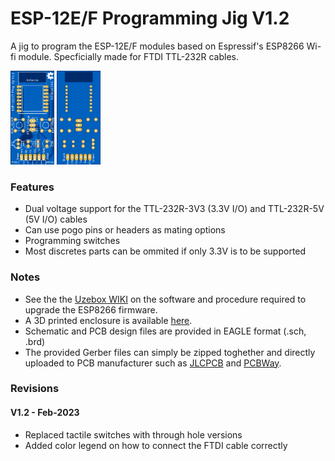 # ESP-12E/F Programming Jig V1.2 

A jig to program the ESP-12E/F modules based on Espressif's ESP8266 Wi-fi module. Specficially made for FTDI TTL-232R cables.

<img src="assets/esp-jig-pcb-front.png" alt="PCB Front" height="150"> <img src="assets/esp-jig-pcb-back.png" alt="PCB Back" height="150"> 


### Features
* Dual voltage support for the TTL-232R-3V3 (3.3V I/O) and TTL-232R-5V (5V I/O) cables
* Can use pogo pins or headers as mating options
* Programming switches
* Most discretes parts can be ommited if only 3.3V is to be supported

### Notes
* See the the [Uzebox WIKI](https://uzebox.org/wiki/ESP8266_Manual_Upgrade) on the software and procedure required to upgrade the ESP8266 firmware.
* A 3D printed enclosure is available [here](https://github.com/Uzebox/uzebox/tree/master/cad/Enclosures/ESP-12F-Programming-Jig/V1.2).
* Schematic and PCB design files are provided in EAGLE format (.sch, .brd)
* The provided Gerber files can simply be zipped toghether and directly uploaded to PCB manufacturer such as [JLCPCB](https://jlcpcb.com/) and [PCBWay](https://www.pcbway.com/).

### Revisions 
#### V1.2 - Feb-2023
* Replaced tactile switches with through hole versions
* Added color legend on how to connect the FTDI cable correctly


